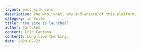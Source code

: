 ```yaml
---
layout: post_with_cols
description: The who, what, why and whence of this platform.
category: in exile
title: "the site is launched"
author: bartulem
content: Eric Cantona.
content2: Long live the king.
date: 2020-02-23
---
```

